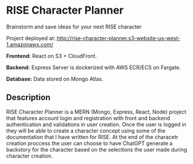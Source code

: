 # RISE Character Planner
Brainstorm and save ideas for your next RISE character

Project deployed at: http://rise-character-planner.s3-website-us-west-1.amazonaws.com/

**Frontend:** React on S3 + CloudFront.

**Backend:** Express Server is dockerized with AWS ECR/ECS on Fargate.

**Database:** Data stored on Mongo Atlas.

## Description

RISE Character Planner is a MERN (Mongo, Express, React, Node) project that features account login and registration with front and backend authentication and validations in user creation. Once the user is logged in they will be able to create a character concept using some of the documentation that I have written for RISE. At the end of the characetr creation proccess the user can choose to have ChatGPT generate a backstory for the character based on the selections the user made during character creation.